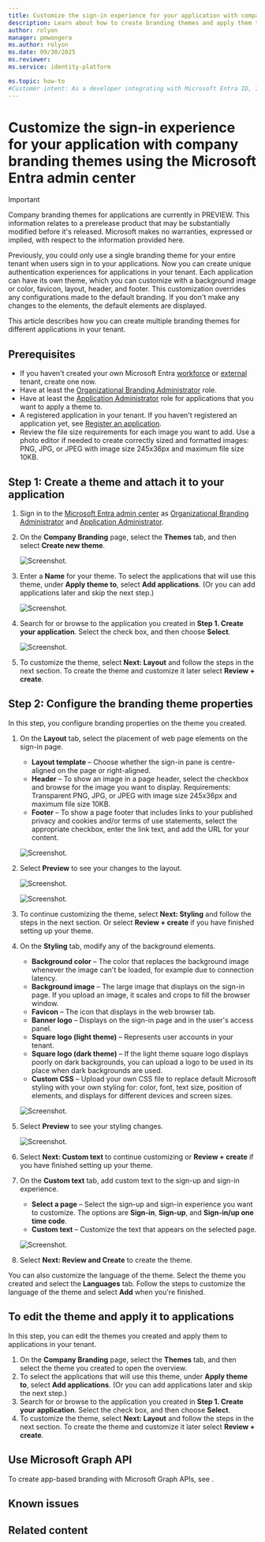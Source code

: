 ```yaml
---
title: Customize the sign-in experience for your application with company branding themes using the Microsoft Entra admin center
description: Learn about how to create branding themes and apply them to the sign-in experience for your application using the Microsoft Entra admin center.
author: rolyon
manager: pmwongera
ms.author: rolyon
ms.date: 09/30/2025
ms.reviewer: 
ms.service: identity-platform

ms.topic: how-to
#Customer intent: As a developer integrating with Microsoft Entra ID, I want to customize the sign-in experience for my application.
---
```



# Customize the sign-in experience for your application with company branding themes using the Microsoft Entra admin center

> [!IMPORTANT]
> Company branding themes for applications are currently in PREVIEW.
> This information relates to a prerelease product that may be substantially modified before it's released. Microsoft makes no warranties, expressed or implied, with respect to the information provided here.

Previously, you could only use a single branding theme for your entire tenant when users sign in to your applications. Now you can create unique authentication experiences for applications in your tenant. Each application can have its own theme, which you can customize with a background image or color, favicon, layout, header, and footer. This customization overrides any configurations made to the default branding. If you don't make any changes to the elements, the default elements are displayed.

This article describes how you can create multiple branding themes for different applications in your tenant.

## Prerequisites

- If you haven't created your own Microsoft Entra [workforce](../fundamentals/create-new-tenant.md) or [external](../external-id/customers/quickstart-tenant-setup.md) tenant, create one now.
- Have at least the [Organizational Branding Administrator](../identity/role-based-access-control/permissions-reference.md#organizational-branding-administrator) role.
- Have at least the [Application Administrator](../identity/role-based-access-control/permissions-reference.md#application-administrator) role for applications that you want to apply a theme to.
- A registered application in your tenant. If you haven't registered an application yet, see [Register an application](../identity-platform/quickstart-register-app.md).
- Review the file size requirements for each image you want to add. Use a photo editor if needed to create correctly sized and formatted images: PNG, JPG, or JPEG with image size 245x36px and maximum file size 10KB.

## Step 1: Create a theme and attach it to your application

1. Sign in to the [Microsoft Entra admin center](https://entra.microsoft.com/) as [Organizational Branding Administrator](../identity/role-based-access-control/permissions-reference.md#organizational-branding-administrator) and [Application Administrator](../identity/role-based-access-control/permissions-reference.md#application-administrator).

1. On the **Company Branding** page, select the **Themes** tab, and then select **Create new theme**.
   
   ![Screenshot.](media/create-new-theme.png)
   
1. Enter a **Name** for your theme. To select the applications that will use this theme, under **Apply theme to**, select **Add applications**. (Or you can add applications later and skip the next step.)

   ![Screenshot.](media/add-application-to-theme.png)
   
1. Search for or browse to the application you created in **Step 1. Create your application**. Select the check box, and then choose **Select**.
   
   ![Screenshot.](media/select-application.png)
   
1. To customize the theme, select  **Next: Layout** and follow the steps in the next section. To create the theme and customize it later select **Review + create**.

## Step 2: Configure the branding theme properties

In this step, you configure branding properties on the theme you created.

1. On the **Layout** tab, select the placement of web page elements on the sign-in page.
   - **Layout template** – Choose whether the sign-in pane is centre-aligned on the page or right-aligned.
   - **Header** – To show an image in a page header, select the checkbox and browse for the image you want to display. Requirements: Transparent PNG, JPG, or JPEG with image size 245x36px and maximum file size 10KB.
   - **Footer** – To show a page footer that includes links to your published privacy and cookies and/or terms of use statements, select the appropriate checkbox, enter the link text, and add the URL for your content.
     
   ![Screenshot.](media/layout-tab.png)
   
1. Select **Preview** to see your changes to the layout.
   
   ![Screenshot.](media/preview-button.png)
   
   ![Screenshot.](media/sign-in-preview.png)
   
1. To continue customizing the theme, select **Next: Styling** and follow the steps in the next section. Or select **Review + create** if you have finished setting up your theme.

1. On the **Styling** tab, modify any of the background elements.
   - **Background color** – The color that replaces the background image whenever the image can't be loaded, for example due to connection latency.
   - **Background image** – The large image that displays on the sign-in page. If you upload an image, it scales and crops to fill the browser window.
   - **Favicon** – The icon that displays in the web browser tab.
   - **Banner logo** – Displays on the sign-in page and in the user's access panel.
   - **Square logo (light theme)** – Represents user accounts in your tenant.
   - **Square logo (dark theme)** – If the light theme square logo displays poorly on dark backgrounds, you can upload a logo to be used in its place when dark backgrounds are used.
   - **Custom CSS** – Upload your own CSS file to replace default Microsoft styling with your own styling for: color, font, text size, position of elements, and displays for different devices and screen sizes.
     
   ![Screenshot.](media/styling-tab.png)

1. Select **Preview** to see your styling changes.
   
   ![Screenshot.](media/sign-in.png)
   
1. Select **Next: Custom text** to continue customizing or **Review + create** if you have finished setting up your theme.
1. On the **Custom text** tab, add custom text to the sign-up and sign-in experience.
   - **Select a page** – Select the sign-up and sign-in experience you want to customize. The options are **Sign-in**, **Sign-up**, and **Sign-in/up one time code**.
   - **Custom text** – Customize the text that appears on the selected page.
     
   ![Screenshot.](media/create-a-theme.png)
   
1. Select **Next: Review and Create** to create the theme.

You can also customize the language of the theme. Select the theme you created and select the **Languages** tab. Follow the steps to customize the language of the theme and select **Add** when you're finished.

## To edit the theme and apply it to applications

In this step, you can edit the themes you created and apply them to applications in your tenant.

1. On the **Company Branding** page, select the **Themes** tab, and then select the theme you created to open the overview.
1. To select the applications that will use this theme, under **Apply theme to**, select **Add applications**. (Or you can add applications later and skip the next step.)
1. Search for or browse to the application you created in **Step 1. Create your application**. Select the check box, and then choose **Select**.
1. To customize the theme, select **Next: Layout** and follow the steps in the next section. To create the theme and customize it later select **Review + create**.

## Use Microsoft Graph API

To create app-based branding with Microsoft Graph APIs, see .

## Known issues

## Related content
